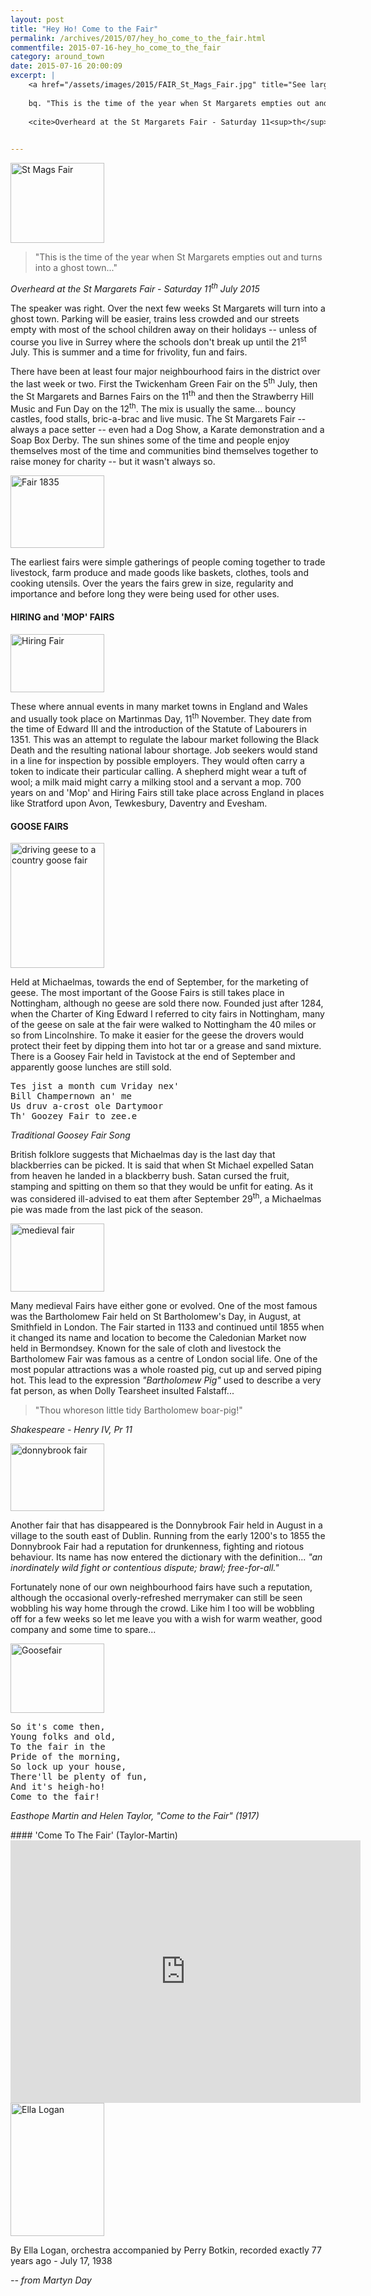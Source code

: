 ```yaml
---
layout: post
title: "Hey Ho! Come to the Fair"
permalink: /archives/2015/07/hey_ho_come_to_the_fair.html
commentfile: 2015-07-16-hey_ho_come_to_the_fair
category: around_town
date: 2015-07-16 20:00:09
excerpt: |
    <a href="/assets/images/2015/FAIR_St_Mags_Fair.jpg" title="See larger version of - St Mags Fair"><img src="/assets/images/2015/FAIR_St_Mags_Fair_thumb.jpg" width="150" height="128" alt="St Mags Fair" class="photo right" /></a>
    
    bq. "This is the time of the year when St Margarets empties out and turns into a ghost town..."
    
    <cite>Overheard at the St Margarets Fair - Saturday 11<sup>th</sup> July 2015</cite>
    

---
```


<a href="/assets/images/2015/FAIR_St_Mags_Fair.jpg" title="See larger version of - St Mags Fair"><img src="/assets/images/2015/FAIR_St_Mags_Fair_thumb.jpg" width="150" height="128" alt="St Mags Fair" class="photo right" /></a>

> "This is the time of the year when St Margarets empties out and turns into a ghost town..."

<cite>Overheard at the St Margarets Fair - Saturday 11<sup>th</sup> July 2015</cite>

The speaker was right. Over the next few weeks St Margarets will turn into a ghost town. Parking will be easier, trains less crowded and our streets empty with most of the school children away on their holidays -- unless of course you live in Surrey where the schools don't break up until the 21<sup>st</sup> July. This is summer and a time for frivolity, fun and fairs.

There have been at least four major neighbourhood fairs in the district over the last week or two. First the Twickenham Green Fair on the 5<sup>th</sup> July, then the St Margarets and Barnes Fairs on the 11<sup>th</sup> and then the Strawberry Hill Music and Fun Day on the 12<sup>th</sup>. The mix is usually the same... bouncy castles, food stalls, bric-a-brac and live music. The St Margarets Fair -- always a pace setter -- even had a Dog Show, a Karate demonstration and a Soap Box Derby. The sun shines some of the time and people enjoy themselves most of the time and communities bind themselves together to raise money for charity -- but it wasn't always so.

<a href="/assets/images/2015/FAIR_Fair_1835.jpg" title="See larger version of - Fair 1835"><img src="/assets/images/2015/FAIR_Fair_1835_thumb.jpg" width="150" height="116" alt="Fair 1835" class="photo right" /></a>

The earliest fairs were simple gatherings of people coming together to trade livestock, farm produce and made goods like baskets, clothes, tools and cooking utensils. Over the years the fairs grew in size, regularity and importance and before long they were being used for other uses.

#### HIRING and 'MOP' FAIRS

<a href="/assets/images/2015/FAIR_Hiring_Fair.jpg" title="See larger version of - Hiring Fair"><img src="/assets/images/2015/FAIR_Hiring_Fair_thumb.jpg" width="150" height="93" alt="Hiring Fair" class="photo right" /></a>

These where annual events in many market towns in England and Wales and usually took place on Martinmas Day, 11<sup>th</sup> November. They date from the time of Edward III and the introduction of the Statute of Labourers in 1351. This was an attempt to regulate the labour market following the Black Death and the resulting national labour shortage. Job seekers would stand in a line for inspection by possible employers. They would often carry a token to indicate their particular calling. A shepherd might wear a tuft of wool; a milk maid might carry a milking stool and a servant a mop. 700 years on and 'Mop' and Hiring Fairs still take place across England in places like Stratford upon Avon, Tewkesbury, Daventry and Evesham.

#### GOOSE FAIRS

<a href="/assets/images/2015/FAIR_driving-geese-to-a-country-goose-fair.jpg" title="See larger version of - driving geese to a country goose fair"><img src="/assets/images/2015/FAIR_driving-geese-to-a-country-goose-fair_thumb.jpg" width="150" height="200" alt="driving geese to a country goose fair" class="right" /></a>

Held at Michaelmas, towards the end of September, for the marketing of geese. The most important of the Goose Fairs is still takes place in Nottingham, although no geese are sold there now. Founded just after 1284, when the Charter of King Edward I referred to city fairs in Nottingham, many of the geese on sale at the fair were walked to Nottingham the 40 miles or so from Lincolnshire. To make it easier for the geese the drovers would protect their feet by dipping them into hot tar or a grease and sand mixture. There is a Goosey Fair held in Tavistock at the end of September and apparently goose lunches are still sold.

<pre markdown="1" class="poem">
Tes jist a month cum Vriday nex'
Bill Champernown an' me
Us druv a-crost ole Dartymoor
Th' Goozey Fair to zee.e
</pre>

<cite>Traditional Goosey Fair Song</cite>

British folklore suggests that Michaelmas day is the last day that blackberries can be picked. It is said that when St Michael expelled Satan from heaven he landed in a blackberry bush. Satan cursed the fruit, stamping and spitting on them so that they would be unfit for eating. As it was considered ill-advised to eat them after September 29<sup>th</sup>, a Michaelmas pie was made from the last pick of the season.

<a href="/assets/images/2015/FAIR_medieval_fair.jpg" title="See larger version of - medieval fair"><img src="/assets/images/2015/FAIR_medieval_fair_thumb.jpg" width="150" height="109" alt="medieval fair" class="photo right" /></a>

Many medieval Fairs have either gone or evolved. One of the most famous was the Bartholomew Fair held on St Bartholomew's Day, in August, at Smithfield in London. The Fair started in 1133 and continued until 1855 when it changed its name and location to become the Caledonian Market now held in Bermondsey. Known for the sale of cloth and livestock the Bartholomew Fair was famous as a centre of London social life. One of the most popular attractions was a whole roasted pig, cut up and served piping hot. This lead to the expression <em>"Bartholomew Pig"</em> used to describe a very fat person, as when Dolly Tearsheet insulted Falstaff...

> "Thou whoreson little tidy Bartholomew boar-pig!"

<cite>Shakespeare - Henry IV, Pr 11</cite>

<a href="/assets/images/2015/FAIR_donnybrook.jpg" title="See larger version of - donnybrook fair"><img src="/assets/images/2015/FAIR_donnybrook_thumb.jpg" width="150" height="108" alt="donnybrook fair" class="photo right" /></a>

Another fair that has disappeared is the Donnybrook Fair held in August in a village to the south east of Dublin. Running from the early 1200's to 1855 the Donnybrook Fair had a reputation for drunkenness, fighting and riotous behaviour. Its name has now entered the dictionary with the definition... <em>"an inordinately wild fight or contentious dispute; brawl; free-for-all."</em>

Fortunately none of our own neighbourhood fairs have such a reputation, although the occasional overly-refreshed merrymaker can still be seen wobbling his way home through the crowd. Like him I too will be wobbling off for a few weeks so let me leave you with a wish for warm weather, good company and some time to spare...

<a href="/assets/images/2015/FAIR_Goosefair.jpg" title="See larger version of - Goosefair"><img src="/assets/images/2015/FAIR_Goosefair_thumb.jpg" width="150" height="111" alt="Goosefair" class="photo right" /></a>

<pre markdown="1" class="poem">
So it's come then,
Young folks and old,
To the fair in the
Pride of the morning,
So lock up your house,
There'll be plenty of fun,
And it's heigh-ho!
Come to the fair!
</pre>

<cite>Easthope Martin and Helen Taylor, "Come to the Fair" (1917)</cite>

<div markdown="1" class="box">
#### 'Come To The Fair' (Taylor-Martin)

<iframe width="560" height="420" src="https://www.youtube-nocookie.com/embed/PEyQxySeXVE?rel=0" frameborder="0" allowfullscreen>
</iframe>
<a href="/assets/images/2015/FAIR_Ella-Logan.png" title="See larger version of - Ella Logan"><img src="/assets/images/2015/FAIR_Ella-Logan_thumb.png" width="150" height="213" alt="Ella Logan" class="left" /></a>

By Ella Logan, orchestra accompanied by Perry Botkin, recorded exactly 77 years ago - July 17, 1938

</div>
<cite>-- from Martyn Day</cite>

